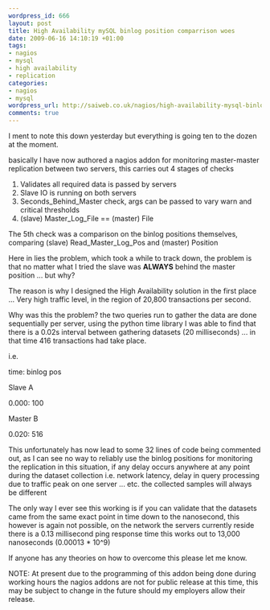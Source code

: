 ```yaml
--- 
wordpress_id: 666
layout: post
title: High Availability mySQL binlog position comparrison woes
date: 2009-06-16 14:10:19 +01:00
tags: 
- nagios
- mysql
- high availability
- replication
categories: 
- nagios
- mysql
wordpress_url: http://saiweb.co.uk/nagios/high-availability-mysql-binlog-position-comparrison-woes
comments: true
---
```

I ment to note this down yesterday but everything is going ten to the dozen at the moment.

basically I have now authored a nagios addon for monitoring master-master replication between two servers, this carries out 4 stages of checks

<ol>
	<li>Validates all required data is passed by servers</li>
	<li>Slave IO is running on both servers</li>
	<li>Seconds_Behind_Master check, args can be passed to vary warn and critical thresholds</li>
	<li>(slave) Master_Log_File == (master) File</li>
</ol>

The 5th check was a comparison on the binlog positions themselves, comparing (slave) Read_Master_Log_Pos and (master) Position

Here in lies the problem, which took a while to track down, the problem is that no matter what I tried the slave was <strong>ALWAYS</strong> behind the master position ... but why?

The reason is why I designed the High Availability solution in the first place ... Very high traffic level, in the region of 20,800 transactions per second.

Why was this the problem? the two queries run to gather the data are done sequentially per server, using the python time library I was able to find that there is a 0.02s interval between gathering datasets (20 milliseconds) ... in that time 416 transactions had take place.

i.e.

time: binlog pos

Slave A

0.000: 100

Master B

0.020: 516

This unfortunately has now lead to some 32 lines of code being commented out, as I can see no way to reliably use the binlog positions for monitoring the replication in this situation, if any delay occurs anywhere at any point during the dataset collection i.e. network latency, delay in query processing due to traffic peak on one server ... etc. the collected samples will always be different

The only way I ever see this working is if you can validate that the datasets came from the same exact point in time down to the nanosecond, this however is again not possible, on the network the servers currently reside there is a 0.13 millisecond ping response time this works out to 13,000 nanoseconds (0.00013 * 10^9)

If anyone has any theories on how to overcome this please let me know.


NOTE: At present due to the programming of this addon being done during working hours the nagios addons are not for public release at this time, this may be subject to change in the future should my employers allow their release.






